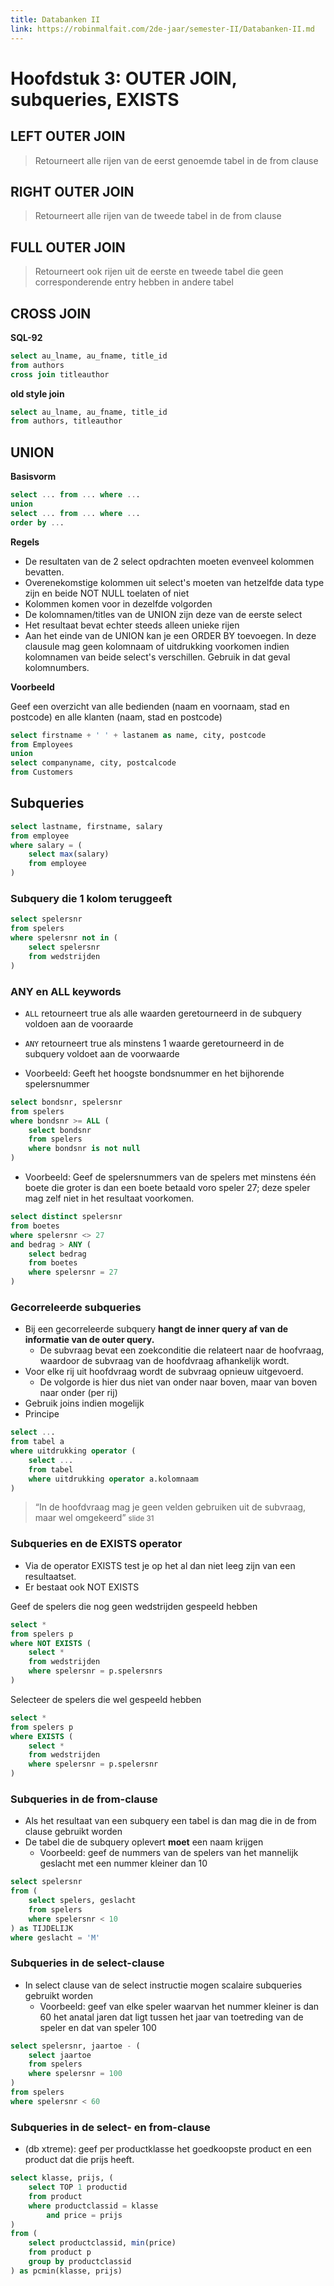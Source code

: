 ```yaml
---
title: Databanken II
link: https://robinmalfait.com/2de-jaar/semester-II/Databanken-II.md
---
```


# Hoofdstuk 3: OUTER JOIN, subqueries, EXISTS

## LEFT OUTER JOIN

> Retourneert alle rijen van de eerst genoemde tabel in de from clause

## RIGHT OUTER JOIN

> Retourneert alle rijen van de tweede tabel in de from clause

## FULL OUTER JOIN

> Retourneert ook rijen uit de eerste en tweede tabel die geen corresponderende entry hebben in andere tabel

## CROSS JOIN

**SQL-92**

```sql
select au_lname, au_fname, title_id
from authors
cross join titleauthor
```

**old style join**

```sql
select au_lname, au_fname, title_id
from authors, titleauthor
```

## UNION

**Basisvorm**

```sql
select ... from ... where ...
union
select ... from ... where ...
order by ...
```

**Regels**

- De resultaten van de 2 select opdrachten moeten evenveel kolommen bevatten.
- Overenekomstige kolommen uit select's moeten van hetzelfde data type zijn en beide NOT NULL toelaten of niet
- Kolommen komen voor in dezelfde volgorden
- De kolomnamen/titles van de UNION zijn deze van de eerste select
- Het resultaat bevat echter steeds alleen unieke rijen
- Aan het einde van de UNION kan je een ORDER BY toevoegen. In deze clausule mag geen kolomnaam of uitdrukking voorkomen indien kolomnamen van beide select's verschillen. Gebruik in dat geval kolomnumbers.

**Voorbeeld**

Geef een overzicht van alle bedienden (naam en voornaam, stad en postcode) en alle klanten (naam, stad en postcode)

```sql
select firstname + ' ' + lastanem as name, city, postcode
from Employees
union
select companyname, city, postcalcode
from Customers
```

## Subqueries

```sql
select lastname, firstname, salary
from employee
where salary = (
    select max(salary)
    from employee
)
```

### Subquery die 1 kolom teruggeeft

```sql
select spelersnr
from spelers
where spelersnr not in (
    select spelersnr
    from wedstrijden
)
```

### ANY en ALL keywords

- `ALL` retourneert true als alle waarden geretourneerd in de subquery voldoen aan de vooraarde
- `ANY` retourneert true als minstens 1 waarde geretourneerd in de subquery voldoet aan de voorwaarde

- Voorbeeld: Geeft het hoogste bondsnummer en het bijhorende spelersnummer

```sql
select bondsnr, spelersnr
from spelers
where bondsnr >= ALL (
    select bondsnr
    from spelers
    where bondsnr is not null
)
```
- Voorbeeld: Geef de spelersnummers van de spelers met minstens één boete die groter is dan een boete betaald voro speler 27; deze speler mag zelf niet in het resultaat voorkomen.

```sql
select distinct spelersnr
from boetes
where spelersnr <> 27
and bedrag > ANY (
    select bedrag
    from boetes
    where spelersnr = 27
)
```

### Gecorreleerde subqueries

- Bij een gecorreleerde subquery **hangt de inner query af van de informatie van de outer query.**
    - De subvraag bevat een zoekconditie die relateert naar de hoofvraag, waardoor de subvraag van de hoofdvraag afhankelijk wordt.
- Voor elke rij uit hoofdvraag wordt de subvraag opnieuw uitgevoerd.
    - De volgorde is hier dus niet van onder naar boven, maar van boven naar onder (per rij)
- Gebruik joins indien mogelijk
- Principe

```sql
select ...
from tabel a
where uitdrukking operator (
    select ...
    from tabel
    where uitdrukking operator a.kolomnaam
)
```

> “In de hoofdvraag mag je geen velden gebruiken uit de subvraag, maar wel omgekeerd” <small>slide 31</small>

### Subqueries en de EXISTS operator

- Via de operator EXISTS test je op het al dan niet leeg zijn van een resultaatset.
- Er bestaat ook NOT EXISTS

Geef de spelers die nog geen wedstrijden gespeeld hebben

```sql
select *
from spelers p
where NOT EXISTS (
    select *
    from wedstrijden
    where spelersnr = p.spelersnrs
)
```

Selecteer de spelers die wel gespeeld hebben

```sql
select *
from spelers p
where EXISTS (
    select *
    from wedstrijden
    where spelersnr = p.spelersnr
)
```

### Subqueries in de from-clause

- Als het resultaat van een subquery een tabel is dan mag die in de from clause gebruikt worden
- De tabel die de subquery oplevert **moet** een naam krijgen
    - Voorbeeld: geef de nummers van de spelers van het mannelijk geslacht met een nummer kleiner dan 10

```sql
select spelersnr
from (
    select spelers, geslacht
    from spelers
    where spelersnr < 10
) as TIJDELIJK
where geslacht = 'M'
```

### Subqueries in de select-clause

- In select clause van de select instructie mogen scalaire subqueries gebruikt worden
    - Voorbeeld: geef van elke speler waarvan het nummer kleiner is dan 60 het anatal jaren dat ligt tussen het jaar van toetreding van de speler en dat van speler 100

```sql
select spelersnr, jaartoe - (
    select jaartoe
    from spelers
    where spelersnr = 100
)
from spelers
where spelersnr < 60
```

### Subqueries in de select- en from-clause

- (db xtreme): geef per productklasse het goedkoopste product en een product dat die prijs heeft.

```sql
select klasse, prijs, (
    select TOP 1 productid
    from product
    where productclassid = klasse
        and price = prijs
)
from (
    select productclassid, min(price)
    from product p
    group by productclassid
) as pcmin(klasse, prijs)
```
